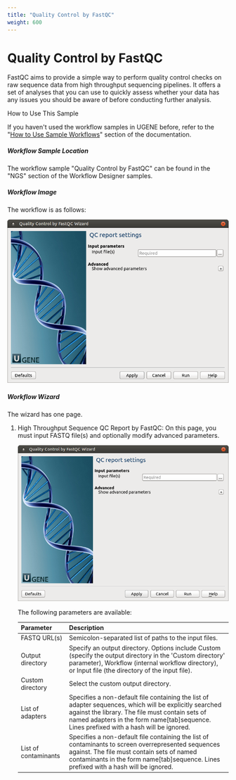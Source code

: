 ```yaml
---
title: "Quality Control by FastQC"
weight: 600
---
```


# Quality Control by FastQC

FastQC aims to provide a simple way to perform quality control checks on raw sequence data from high throughput sequencing pipelines. It offers a set of analyses that you can use to quickly assess whether your data has any issues you should be aware of before conducting further analysis.

How to Use This Sample

If you haven't used the workflow samples in UGENE before, refer to the "[How to Use Sample Workflows](../../introduction/how-to-use-sample-workflows)" section of the documentation.

##### Workflow Sample Location

The workflow sample "Quality Control by FastQC" can be found in the "NGS" section of the Workflow Designer samples.

##### Workflow Image

The workflow is as follows:

![](/images/65930352/65930353.png)

##### Workflow Wizard

The wizard has one page.

1. High Throughput Sequence QC Report by FastQC: On this page, you must input FASTQ file(s) and optionally modify advanced parameters.

   ![](/images/65930352/65930354.png)

   The following parameters are available:

   | Parameter           | Description                                                                                                                                   |
   |---------------------|-----------------------------------------------------------------------------------------------------------------------------------------------|
   | FASTQ URL(s)        | Semicolon-separated list of paths to the input files.                                                                                         |
   | Output directory    | Specify an output directory. Options include Custom (specify the output directory in the 'Custom directory' parameter), Workflow (internal workflow directory), or Input file (the directory of the input file). |
   | Custom directory    | Select the custom output directory.                                                                                                           |
   | List of adapters    | Specifies a non-default file containing the list of adapter sequences, which will be explicitly searched against the library. The file must contain sets of named adapters in the form name\[tab\]sequence. Lines prefixed with a hash will be ignored. |
   | List of contaminants| Specifies a non-default file containing the list of contaminants to screen overrepresented sequences against. The file must contain sets of named contaminants in the form name\[tab\]sequence. Lines prefixed with a hash will be ignored. |